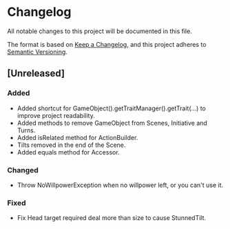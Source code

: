 # Changelog

All notable changes to this project will be documented in this file.

The format is based on [Keep a Changelog](https://keepachangelog.com/en/1.0.0/), and this project
adheres to [Semantic Versioning](https://semver.org/spec/v2.0.0.html).

## [Unreleased]

### Added

- Added shortcut for GameObject().getTraitManager().getTrait(...) to improve project readability.
- Added methods to remove GameObject from Scenes, Initiative and Turns.
- Added isRelated method for ActionBuilder.
- Tilts removed in the end of the Scene.
- Added equals method for Accessor.

### Changed

- Throw NoWillpowerException when no willpower left, or you can't use it.

### Fixed

- Fix Head target required deal more than size to cause StunnedTilt. 